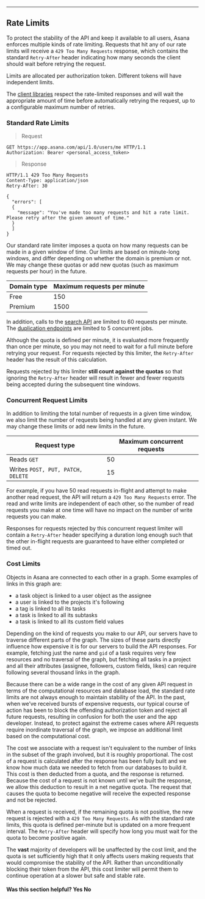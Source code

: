 <hr>
<section class="full-section">

## Rate Limits

To protect the stability of the API and keep it available to all users, Asana enforces multiple kinds of rate limiting. Requests that hit any of our rate limits will receive a `429 Too Many Requests` response, which contains the standard `Retry-After` header indicating how many seconds the client should wait before retrying the request.

Limits are allocated per authorization token. Different tokens will have independent limits.

The [client libraries](#official-client-libraries) respect the rate-limited responses and will wait the appropriate amount of time before automatically retrying the request, up to a configurable maximum number of retries.

<a name="standard"></a>
### Standard Rate Limits

> Request

```http
GET https://app.asana.com/api/1.0/users/me HTTP/1.1
Authorization: Bearer <personal_access_token>
```

> Response

```http
HTTP/1.1 429 Too Many Requests
Content-Type: application/json
Retry-After: 30

{
  "errors": [
  {
    "message": "You've made too many requests and hit a rate limit. Please retry after the given amount of time."
  }
  ]
}
```

Our standard rate limiter imposes a quota on how many requests can be made in a given window of time. Our limits are based on minute-long windows, and differ depending on whether the domain is premium or not. We may change these quotas or add new quotas (such as maximum requests per hour) in the future.

| Domain type | Maximum requests per minute |
|---|---|
| Free | 150 |
| Premium | 1500 |

In addition, calls to the [search API](#search-tasks-in-a-workspace) are limited to 60 requests per minute. The [duplication endpoints](#duplicate-a-task) are limited to 5 concurrent jobs.

Although the quota is defined per minute, it is evaluated more frequently than once per minute, so you may not need to wait for a full minute before retrying your request. For requests rejected by this limiter, the `Retry-After` header has the result of this calculation.

Requests rejected by this limiter **still count against the quotas** so that ignoring the `Retry-After` header will result in fewer and fewer requests being accepted during the subsequent tine windows.

<a name="concurrent"></a>
### Concurrent Request Limits

In addition to limiting the total number of requests in a given time window, we also limit the number of requests being handled at any given instant. We may change these limits or add new limits in the future.

| Request type | Maximum concurrent requests |
|---|---|
| Reads `GET` | 50 |
| Writes `POST, PUT, PATCH, DELETE` | 15 |

For example, if you have 50 read requests in-flight and attempt to make another read request, the API will return a `429 Too Many Requests` error. The read and write limits are independent of each other, so the number of read requests you make at one time will have no impact on the number of write requests you can make.

Responses for requests rejected by this concurrent request limiter will contain a `Retry-After` header specifying a duration long enough such that the other in-flight requests are guaranteed to have either completed or timed out.

<a name="cost"></a>
### Cost Limits

Objects in Asana are connected to each other in a graph. Some examples of links in this graph are:

- a task object is linked to a user object as the assignee
- a user is linked to the projects it's following
- a tag is linked to all its tasks
- a task is linked to all its subtasks
- a task is linked to all its custom field values

Depending on the kind of requests you make to our API, our servers have to traverse different parts of the graph. The sizes of these parts directly influence how expensive it is for our servers to build the API responses. For example, fetching just the name and `gid` of a task requires very few resources and no traversal of the graph, but fetching all tasks in a project and all their attributes (assignee, followers, custom fields, likes) can require following several thousand links in the graph.

Because there can be a wide range in the cost of any given API request in terms of the computational resources and database load, the standard rate limits are not always enough to maintain stability of the API. In the past, when we’ve received bursts of expensive requests, our typical course of action has been to block the offending authorization token and reject all future requests, resulting in confusion for both the user and the app developer. Instead, to protect against the extreme cases where API requests require inordinate traversal of the graph, we impose an additional limit based on the computational cost.

The cost we associate with a request isn't equivalent to the number of links in the subset of the graph involved, but it is roughly proportional. The cost of a request is calculated after the response has been fully built and we know how much data we needed to fetch from our databases to build it. This cost is then deducted from a quota, and the response is returned. Because the cost of a request is not known until we’ve built the response, we allow this deduction to result in a net negative quota. The request that causes the quota to become negative will receive the expected response and not be rejected.

When a request is received, if the remaining quota is not positive, the new request is rejected with a `429 Too Many Requests`. As with the standard rate limits, this quota is defined per-minute but is updated on a more frequent interval. The `Retry-After` header will specify how long you must wait for the quota to become positive again.

The **vast** majority of developers will be unaffected by the cost limit, and the quota is set sufficiently high that it only affects users making requests that would compromise the stability of the API. Rather than unconditionally blocking their token from the API, this cost limiter will permit them to continue operation at a slower but safe and stable rate.

<div>
  <div class="docs-helpful-feedback-content">
      <h4>Was this section helpful? <a class="feedbackPositive" style="cursor:pointer;">Yes </a><a class="feedbackNegative" style="cursor:pointer;">No</a></h4>
  </div>
</div>

</section>
